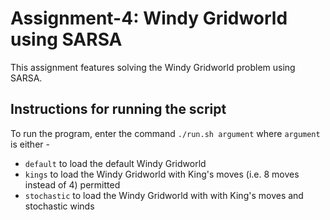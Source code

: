 # Assignment-4: Windy Gridworld using SARSA
This assignment features solving the Windy Gridworld problem using SARSA.

## Instructions for running the script
To run the program, enter the command `./run.sh argument` where `argument` is either -
* `default` to load the default Windy Gridworld
* `kings` to load the Windy Gridworld with King's moves (i.e. 8 moves instead of 4) permitted
* `stochastic` to load the Windy Gridworld with with King's moves and stochastic winds